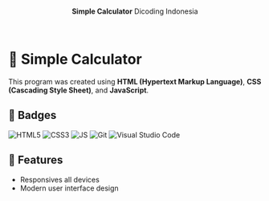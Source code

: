 <br/>
<div align="center">  
  <p><strong>Simple Calculator</strong> Dicoding Indonesia</p>
</div>
<br/>

# 🧮 Simple Calculator

This program was created using **HTML (Hypertext Markup Language)**, **CSS (Cascading Style Sheet)**, and **JavaScript**.

## 📛 Badges

![HTML5](https://img.shields.io/badge/HTML5-E34F26?style=flat&logo=html5&logoColor=white)
![CSS3](https://img.shields.io/badge/CSS3-1572B6?style=flat&logo=css3&logoColor=white)
![JS](https://img.shields.io/badge/JavaScript-F7DF1E?style=flat&logo=javascript&logoColor=black)
![Git](https://img.shields.io/badge/git-%23F05033.svg?style=flat&logo=git&logoColor=white)
![Visual Studio Code](https://img.shields.io/badge/Visual%20Studio%20Code-0078d7.svg?style=flat&logo=visual-studio-code&logoColor=white)

## 🧱 Features

- Responsives all devices
- Modern user interface design

